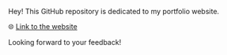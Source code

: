 Hey! This GitHub repository is dedicated to my portfolio website. 

🌐 [Link to the website](https://rsus4.github.io)

Looking forward to your feedback!
